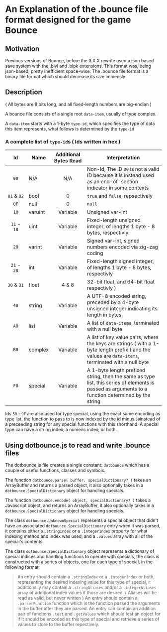 # An Explanation of the .bounce file format designed for the game Bounce

## Motivation

Previous versions of Bounce, before the 3.X.X rewrite used a json based save system with the .blvl and .blpk extensions. This format was, being json-based, pretty inefficient space-wise. The .bounce file format is a binary file format which should decrease its size immensly

## Description

( All bytes are 8 bits long, and all fixed-length numbers are big-endian )

A bounce file consists of a single root `data-item`, usually of type complex.

A `data-item` starts with a 1-byte `type-id`, which specifies the type of data this item represents, what follows is determined by the `type-id`

### A complete list of `type-id`s ( Ids written in hex )

|     Id      | Name    | Additional Bytes Read | Interpretation                                                                                                                                       |
| :---------: | ------- | :-------------------: | ---------------------------------------------------------------------------------------------------------------------------------------------------- |
| `00`        | N/A     | N/A                   | Non-Id, The ID `00` is not a valid ID because it is instead used as an end-of-section indicator in some contexts                                     |
| `01`&nbsp;&&nbsp;`02` | bool    | 0                     | `true` and `false`, repsectively                                                                                                                     |
| `0F`        | null    | 0                     | `null`                                                                                                                                               |
| `10`        | varuint | Variable              | Unsigned var-int                                                                                                                                     |
| `11` - `18` | uint    | Variable              | Fixed-length unsigned integer, of lengths 1 byte - 8 bytes, respectivly                                                                              |
| `20`        | varint  | Variable              | Signed var-int, signed numbers encoded via zig-zag coding                                                                                            |
| `21` - `28` | int     | Variable              | Fixed-length signed integer, of lengths 1 byte - 8 bytes, respectivly                                                                                |
| `30` & `31` | float   | 4 & 8                 | 32-bit float, and 64-bit float respectivly )                                                                                                         |
| `40`        | string  | Variable              | A UTF-8 encoded string, preceded by a 4-byte unsigned integer indicating its length in bytes                                                         |
| `A0`        | list    | Variable              | A list of `data-items`, terminated with a null byte                                                                                                  |
| `B0`        | complex | Variable              | A list of key value pairs, where the keys are strings ( with a 1-byte length prefix ) and the values are `data-items`, terminated with a null byte   |
| `F0`        | special | Variable              | A 1-byte length prefixed string, then the same as type list, this series of elements is passed as arguments to a function determined by the string   |

Ids `50` - `9F` are also used for type special, using the exact same encoding as type list, the function to pass to is now indexed by the id minus `50`instead of a preceeding string for any special functions with this shorthand. A special type can have a string index, a numeric index, or both.

## Using dotbounce.js to read and write .bounce files

The dotbounce.js file creates a single constant: `dotbounce` which has a couple of useful functions, classes and symbols.

The function `dotbounce.parse( buffer, specialDictionary? )` takes an ArrayBuffer and returns a parsed object, it also optionally takes in a `dotbounce.SpecialDictionary` object for handling specials.

The function `dotbounce.encode( object, specialDictionary? )` takes a Javascript object, and returns an ArrayBuffer, it also optionally takes in a `dotbounce.SpecialDictionary` object for handling specials.

The class `dotbounce.UnknownSpecial` represents a special object that didn't have an associated `dotbounce.SpecialDictionary` entry when it was parsed, it contains either a `.stringIndex` or a `.integerIndex` property for what indexing method and index was used, and a `.values` array with all of the special's contents.

The class `dotbounce.SpecialDictionary` object represents a dictionary of special indices and handling functions to operate with specials, the class is constructed with a series of objects, one for each type of special, in the following format:

> An entry should contain a `.stringIndex` or a `.integerIndex` or both, representing the desired indexing value for this type of special, it additionally may contain a `.stringAliases` and/or a `.integerAliases` array of additional index values if those are desired. ( Aliases will be read as valid, but never written ) An entry should contain a `.parserFunction` function which is the function passed the arguments in the buffer after they are parsed. An entry can contain an addition pair of functions `.test` and `.getValues` which should test an object for if it should be encoded as this type of special and retrieve a series of values to store to the buffer repectively.
